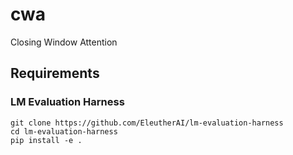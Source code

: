 # cwa
Closing Window Attention

## Requirements

### LM Evaluation Harness

```
git clone https://github.com/EleutherAI/lm-evaluation-harness
cd lm-evaluation-harness
pip install -e .
```